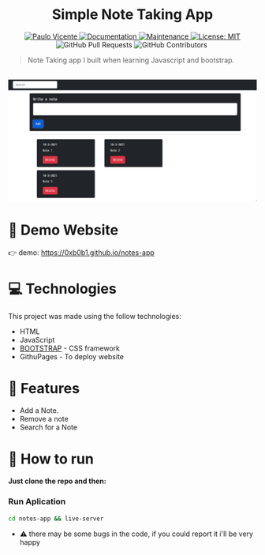<h1 align="center">Simple Note Taking App</h1>

<p align="center">
  <a href="https://www.linkedin.com/in/paulo-vicente-6abab0198/">
    <img alt="Paulo Vicente" src="https://img.shields.io/badge/-PauloVicente-FF0000?style=flat&logo=Linkedin&logoColor=white" />
  </a>
  <a href="https://github.com/0xb0b1/notes-app#readme">
    <img alt="Documentation" src="https://img.shields.io/badge/documentation-yes-FF0000.svg" target="_blank" />
  </a>
  <a href="https://github.com/0xb0b1/notes-app/graphs/commit-activity">
    <img alt="Maintenance" src="https://img.shields.io/badge/Maintained%3F-yes-FF0000.svg" target="_blank" />
  </a>
  <a href="https://github.com/0xb0b1/notes-app/blob/master/LICENSE">
    <img alt="License: MIT" src="https://img.shields.io/badge/License-MIT-FF0000.svg" target="_blank" />
  </a>
  <img alt="GitHub Pull Requests" src="https://img.shields.io/github/issues-pr/0xb0b1/notes-app?color=FF0000" />
  <img alt="GitHub Contributors" src="https://img.shields.io/github/contributors/0xb0b1/notes-app?color=FF0000" />
  <img alt="" src="https://img.shields.io/github/repo-size/0xb0b1/notes-app?color=FF0000" />
</p>

> Note Taking app I built when learning Javascript and bootstrap.


<br />
<div align="center">
  <img src="https://github.com/0xb0b1/notes-app/blob/master/screenshot.jpg" width="720">
</div>

# :eyes: Demo Website
👉  demo: https://0xb0b1.github.io/notes-app

# :computer: Technologies
This project was made using the follow technologies:

* HTML
* JavaScript
* [BOOTSTRAP](https://getbootstrap.com/) - CSS framework
* GithuPages - To deploy website     

# :rocket: Features

- Add a Note.
- Remove a note
- Search for a Note

# :construction_worker: How to run
**Just clone the repo and then:**

### Run Aplication
```bash 
cd notes-app && live-server
```


* ⚠️ there may be some bugs in the code, if you could report it i'll be very happy
